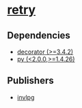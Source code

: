# [retry](https://pypi.org/project/retry)

## Dependencies
- [decorator (>=3.4.2)](packages/d/decorator.md)
- [py (<2.0.0,>=1.4.26)](packages/p/py.md)



## Publishers
- [invlpg](https://pypi.org/user/invlpg)

